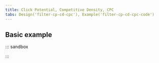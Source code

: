 ```yaml
---
title: Click Potential, Competitive Density, CPC
tabs: Design('filter-cp-cd-cpc'), Example('filter-cp-cd-cpc-code')
---
```


## Basic example

::: sandbox

<script lang="tsx">
  export Demo from 'stories/patterns/filters/filter-cp-cd-cpc/docs/examples/basic-example.tsx';
</script>

:::
